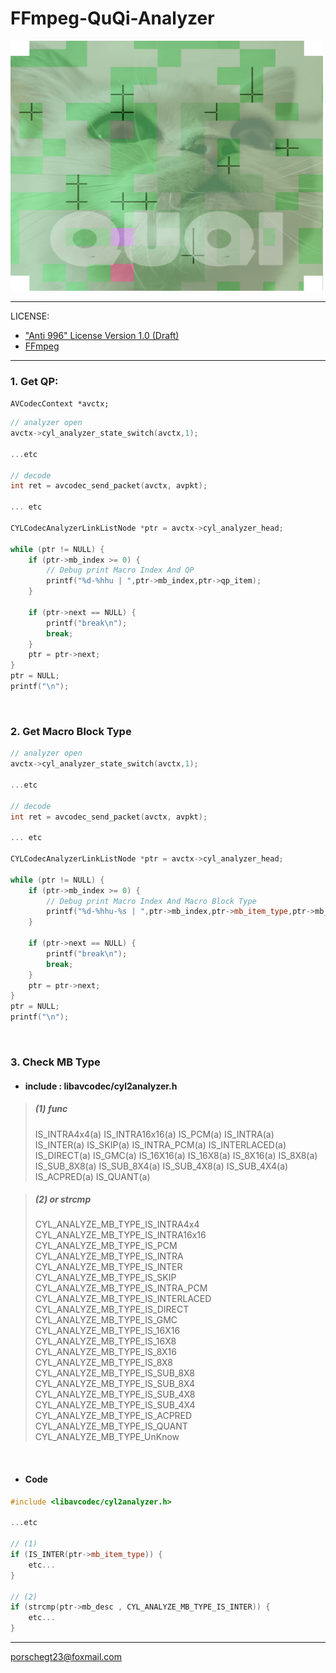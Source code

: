 # FFmpeg-QuQi-Analyzer

<img src="doc_quqi/cylanalyzer@400x400.png" width="500" height="400" >

--------------------------------

LICENSE: 
- <a href="LICENSE.md">"Anti 996" License Version 1.0 (Draft)</a>
- <a href="FFMPEG_LICENSE.md">FFmpeg</a>
---------------------------------
### 1. Get QP:
`AVCodecContext *avctx;`
```c++
// analyzer open
avctx->cyl_analyzer_state_switch(avctx,1);

...etc

// decode
int ret = avcodec_send_packet(avctx, avpkt);

... etc

CYLCodecAnalyzerLinkListNode *ptr = avctx->cyl_analyzer_head;

while (ptr != NULL) {
    if (ptr->mb_index >= 0) {
        // Debug print Macro Index And QP
        printf("%d-%hhu | ",ptr->mb_index,ptr->qp_item);
    }

    if (ptr->next == NULL) {
        printf("break\n");
        break;
    }
    ptr = ptr->next;
}
ptr = NULL;
printf("\n");

```
<br>

### 2. Get Macro Block Type
```c++
// analyzer open
avctx->cyl_analyzer_state_switch(avctx,1);

...etc

// decode
int ret = avcodec_send_packet(avctx, avpkt);

... etc

CYLCodecAnalyzerLinkListNode *ptr = avctx->cyl_analyzer_head;

while (ptr != NULL) {
    if (ptr->mb_index >= 0) {
        // Debug print Macro Index And Macro Block Type
        printf("%d-%hhu-%s | ",ptr->mb_index,ptr->mb_item_type,ptr->mb_desc);
    }

    if (ptr->next == NULL) {
        printf("break\n");
        break;
    }
    ptr = ptr->next;
}
ptr = NULL;
printf("\n");

```
<br>

### 3. Check MB Type   
- #### <b>include : libavcodec/cyl2analyzer.h</b>   
> ##### (1) func
> IS_INTRA4x4(a)
> IS_INTRA16x16(a)
> IS_PCM(a)
> IS_INTRA(a)
> IS_INTER(a)
> IS_SKIP(a)
> IS_INTRA_PCM(a)
> IS_INTERLACED(a)
> IS_DIRECT(a)
> IS_GMC(a)
> IS_16X16(a)
> IS_16X8(a)
> IS_8X16(a)
> IS_8X8(a)
> IS_SUB_8X8(a)
> IS_SUB_8X4(a)
> IS_SUB_4X8(a)
> IS_SUB_4X4(a)
> IS_ACPRED(a)
> IS_QUANT(a)

> ##### (2) or strcmp
> CYL_ANALYZE_MB_TYPE_IS_INTRA4x4     
> CYL_ANALYZE_MB_TYPE_IS_INTRA16x16   
> CYL_ANALYZE_MB_TYPE_IS_PCM          
> CYL_ANALYZE_MB_TYPE_IS_INTRA       
> CYL_ANALYZE_MB_TYPE_IS_INTER      
> CYL_ANALYZE_MB_TYPE_IS_SKIP       
> CYL_ANALYZE_MB_TYPE_IS_INTRA_PCM  
> CYL_ANALYZE_MB_TYPE_IS_INTERLACED
> CYL_ANALYZE_MB_TYPE_IS_DIRECT    
> CYL_ANALYZE_MB_TYPE_IS_GMC       
> CYL_ANALYZE_MB_TYPE_IS_16X16     
> CYL_ANALYZE_MB_TYPE_IS_16X8       
> CYL_ANALYZE_MB_TYPE_IS_8X16       
> CYL_ANALYZE_MB_TYPE_IS_8X8        
> CYL_ANALYZE_MB_TYPE_IS_SUB_8X8     
> CYL_ANALYZE_MB_TYPE_IS_SUB_8X4     
> CYL_ANALYZE_MB_TYPE_IS_SUB_4X8    
> CYL_ANALYZE_MB_TYPE_IS_SUB_4X4   
> CYL_ANALYZE_MB_TYPE_IS_ACPRED      
> CYL_ANALYZE_MB_TYPE_IS_QUANT       
> CYL_ANALYZE_MB_TYPE_UnKnow         
>

<br>

- #### Code
```c++
#include <libavcodec/cyl2analyzer.h>

...etc

// (1)
if (IS_INTER(ptr->mb_item_type)) {
    etc...
}

// (2)
if (strcmp(ptr->mb_desc , CYL_ANALYZE_MB_TYPE_IS_INTER)) {
    etc...
}

```

-----------------------------------
porschegt23@foxmail.com
